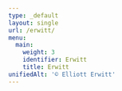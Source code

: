 ```yaml
---
type: _default
layout: single
url: /erwitt/
menu:
  main:
    weight: 3
    identifier: Erwitt
    title: Erwitt
unifiedAlt: '© Elliott Erwitt'
---
```

